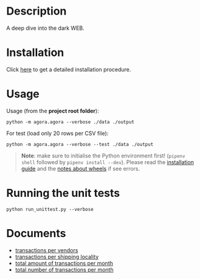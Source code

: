 # Description

A deep dive into the dark WEB.

# Installation

Click [here](doc/installation.md) to get a detailed installation procedure.

# Usage

Usage (from the **project root folder**):

    python -m agora.agora --verbose ./data ./output

For test (load only 20 rows per CSV file):

    python -m agora.agora --verbose --test ./data ./output

> **Note**: make sure to initialise the Python environment first! (`pipenv shell` followed by `pipenv install --dev`).
> Please read the [installation guide](doc/installation.md) and the [notes about wheels](doc/wheel-notes.md) if
> see errors.

# Running the unit tests
    
    python run_unittest.py --verbose

# Documents

* [transactions per vendors](output/vendor/transactions.md)
* [transactions per shipping locality](output/ship-from/transactions.md)
* [total amount of transactions per month](output/transaction/total-transactions.md)
* [total number of transactions per month](output/transaction/total-transactions.md)


